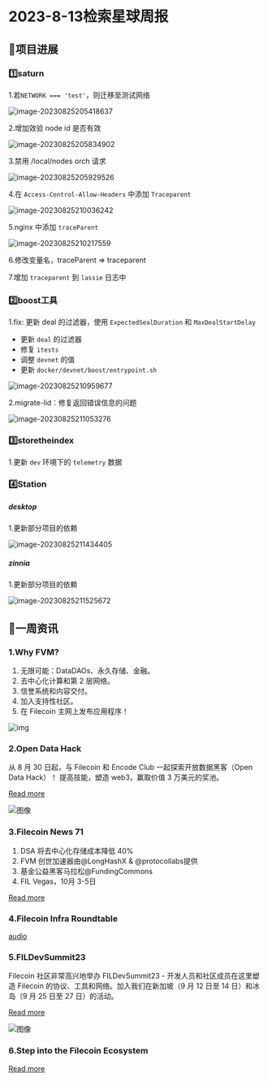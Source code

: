 # 2023-8-13检索星球周报


## 🚀项目进展

### 1️⃣saturn

1.若`NETWORK === 'test'`，则迁移至测试网络

![image-20230825205418637](img/8-13-1-2023.png)

2.增加效验 node id 是否有效

![image-20230825205834902](img/8-13-2-2023.png)

3.禁用 /local/nodes orch 请求

![image-20230825205929526](img/8-13-3-2023.png)

4.在 `Access-Control-Allow-Headers` 中添加 `Traceparent`

![image-20230825210036242](img/8-13-4-2023.png)

5.nginx 中添加 `traceParent`

![image-20230825210217559](img/8-13-5-2023.png)

6.修改变量名，traceParent => traceparent

7.增加 `traceparent` 到 `lassie` 日志中

###  2️⃣boost工具

1.fix: 更新 deal 的过滤器，使用 `ExpectedSealDuration` 和 `MaxDealStartDelay`

+ 更新 `deal` 的过滤器
+ 修复 `itests`
+ 调整 `devnet` 的值
+ 更新 `docker/devnet/boost/entrypoint.sh`

![image-20230825210959677](img/8-13-6-2023.png)

2.migrate-lid：修复返回错误信息的问题

![image-20230825211053276](img/8-13-7-2023.png)

###  3️⃣storetheindex

1.更新 `dev` 环境下的 `telemetry` 数据

### 4️⃣Station

##### desktop

1.更新部分项目的依赖

![image-20230825211434405](img/8-13-8-2023.png)

##### zinnia

1.更新部分项目的依赖

![image-20230825211525672](img/8-13-9-2023.png)



##  📢一周资讯

### 1.Why FVM?

1. 无限可能：DataDAOs、永久存储、金融。
2. 去中心化计算和第 2 层网络。
3. 信誉系统和内容交付。
4. 加入支持性社区。
5. 在 Filecoin 主网上发布应用程序！

![img](img/8-13-10-2023.png)

### 2.Open Data Hack

从 8 月 30 日起，与 Filecoin 和 Encode Club 一起探索开放数据黑客（Open Data Hack）！ 提高技能，塑造 web3，赢取价值 3 万美元的奖池。

[Read more](https://twitter.com/encodeclub/status/1688944069710376960)

![图像](img/8-13-11-2023.png)

### 3.Filecoin News 71

1. DSA 将去中心化存储成本降低 40%
2. FVM 创世加速器由@LongHashX & @protocollabs提供
3. 基金公益黑客马拉松@FundingCommons
4. FIL Vegas，10月 3-5日

[Read more](https://filecoin.io/blog/posts/filecoin-news-71/)

### 4.Filecoin Infra Roundtable

[audio](https://twitter.com/i/spaces/1eaKbrgAekZKX?s=20)

### 5.FILDevSummit23

Filecoin 社区非常高兴地举办 FILDevSummit23 - 开发人员和社区成员在这里塑造 Filecoin 的协议、工具和网络。加入我们在新加坡（9 月 12 日至 14 日）和冰岛（9 月 25 日至 27 日）的活动。

[Read more](https://fildev.io/)

![图像](img/8-13-12-2023.png)

### 6.Step into the Filecoin Ecosystem

[Read more](https://youtu.be/26ZdMAo23mM)
